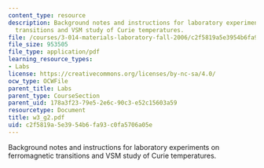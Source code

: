 ```yaml
---
content_type: resource
description: Background notes and instructions for laboratory experiments on ferromagnetic
  transitions and VSM study of Curie temperatures.
file: /courses/3-014-materials-laboratory-fall-2006/c2f5819a5e3954b6fa93c0fa5706a05e_w3_g2.pdf
file_size: 953505
file_type: application/pdf
learning_resource_types:
- Labs
license: https://creativecommons.org/licenses/by-nc-sa/4.0/
ocw_type: OCWFile
parent_title: Labs
parent_type: CourseSection
parent_uid: 178a3f23-79e5-2e6c-90c3-e52c15603a59
resourcetype: Document
title: w3_g2.pdf
uid: c2f5819a-5e39-54b6-fa93-c0fa5706a05e
---
```

Background notes and instructions for laboratory experiments on ferromagnetic transitions and VSM study of Curie temperatures.
